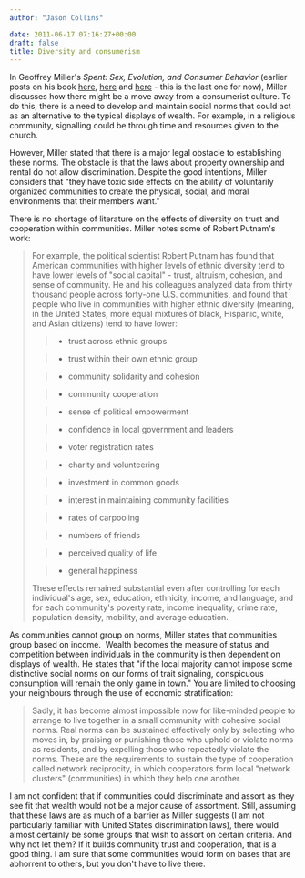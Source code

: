 ```yaml
---
author: "Jason Collins"

date: 2011-06-17 07:16:27+00:00
draft: false
title: Diversity and consumerism
---
```


In Geoffrey Miller's *Spent: Sex, Evolution, and Consumer Behavior* (earlier posts on his book [here](/maslows-hierarchy/), [here](/millers-spent-sex-evolution-and-consumer-behavior/) and [here](https://www.jasoncollins.blog/the-evolution-of-conscientiousness/) - this is the last one for now), Miller discusses how there might be a move away from a consumerist culture. To do this, there is a need to develop and maintain social norms that could act as an alternative to the typical displays of wealth. For example, in a religious community, signalling could be through time and resources given to the church.

However, Miller stated that there is a major legal obstacle to establishing these norms. The obstacle is that the laws about property ownership and rental do not allow discrimination. Despite the good intentions, Miller considers that "they have toxic side effects on the ability of voluntarily organized communities to create the physical, social, and moral environments that their members want."

There is no shortage of literature on the effects of diversity on trust and cooperation within communities. Miller notes some of Robert Putnam's work:


<blockquote>For example, the political scientist Robert Putnam has found that American communities with higher levels of ethnic diversity tend to have lower levels of "social capital" - trust, altruism, cohesion, and sense of community. He and his colleagues analyzed data from thirty thousand people across forty-one U.S. communities, and found that people who live in communities with higher ethnic diversity (meaning, in the United States, more equal mixtures of black, Hispanic, white, and Asian citizens) tend to have lower:

> 
> 
	
>   * trust across ethnic groups
> 
	
>   * trust within their own ethnic group
> 
	
>   * community solidarity and cohesion
> 
	
>   * community cooperation
> 
	
>   * sense of political empowerment
> 
	
>   * confidence in local government and leaders
> 
	
>   * voter registration rates
> 
	
>   * charity and volunteering
> 
	
>   * investment in common goods
> 
	
>   * interest in maintaining community facilities
> 
	
>   * rates of carpooling
> 
	
>   * numbers of friends
> 
	
>   * perceived quality of life
> 
	
>   * general happiness
> 

These effects remained substantial even after controlling for each individual's age, sex, education, ethnicity, income, and language, and for each community's poverty rate, income inequality, crime rate, population density, mobility, and average education.</blockquote>


As communities cannot group on norms, Miller states that communities group based on income.  Wealth becomes the measure of status and competition between individuals in the community is then dependent on  displays of wealth. He states that "if the local majority cannot impose  some distinctive social norms on our forms of trait signaling,  conspicuous consumption will remain the only game in town." You are limited to choosing your neighbours through the use of economic stratification:


<blockquote>Sadly, it has become almost impossible now for like-minded people to arrange to live together in a small community with cohesive social norms. Real norms can be sustained effectively only by selecting who moves in, by praising or punishing those who uphold or violate norms as residents, and by expelling those who repeatedly violate the norms. These are the requirements to sustain the type of cooperation called network reciprocity, in which cooperators form local "network clusters" (communities) in which they help one another.</blockquote>


I am not confident that if communities could discriminate and assort as they see fit that wealth would not be a major cause of assortment. Still, assuming that these laws are as much of a barrier as Miller suggests (I am not particularly familiar with United States discrimination laws), there would almost certainly be some groups that wish to assort on certain criteria. And why not let them? If it builds community trust and cooperation, that is a good thing. I am sure that some communities would form on bases that are abhorrent to others, but you don't have to live there.
